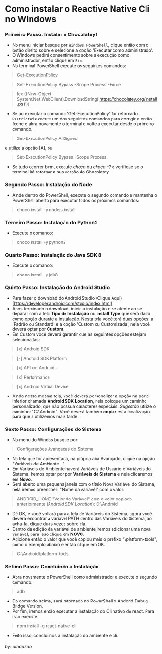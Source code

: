 # Como instalar o Reactive Native Cli no Windows
### Primeiro Passo: Instalar o Chocolatey!
- No menu iniciar busque por `Windows PowerShell`, clique então com o botão direito sobre e selecione a opção 'Executar como administrado'.
- O Windows pedirá consentimento sobre a execução como administrador, então clique em `Sim`.
- No terminal PowerShell execute os seguintes comandos:
> Get-ExecutionPolicy


> Set-ExecutionPolicy Bypass -Scope Process -Force


> Iex ((New-Object System.Net.WebClient).DownloadString('https://chocolatey.org/install.ps1'))
- Se ao executar o comando 'Get-ExecutionPolicy' for retornado `Restricted` execute um dos seguintes comandos para corrigir e então feche e abra novamente o terminal e volte a executar desde o primeiro comando.

> Set-ExecutionPolicy AllSigned 

e utilize a opção [A], ou

> Set-ExecutionPolicy Bypass -Scope Process.
- Se tudo ocorrer bem, execute *choco* ou *choco -?* e verifique se o terminal irá retornar a sua versão do Chocolatey

### Segundo Passo: Instalação do Node
- Ainde dentro do PowerShell, execute o segundo comando e mantenha o PowerShell aberto para executar todos os próximos comandos:
> choco install -y nodejs.install

### Terceiro Passo: Instalação do Python2
- Execute o comando:
> choco install -y python2

### Quarto Passo: Instalação do Java SDK 8
- Execute o comando:
> choco install -y jdk8

### Quinto Passo: Instalação do Android Studio
- Para fazer o download do Android Studio (Clique Aqui)[https://developer.android.com/studio/index.html]
- Após terminado o download, inicie a instalação e se atente ao se deparar com a tela **Tipo de Instalação** ou **Install Type** que será dado como opção durante a instalação. Nesta tela você terá duas opções: a 'Padrão ou Standard' e a opção 'Custom ou Customizada', nela você deverá optar por **Custom**.
- Em Custom você deverá garantir que as seguintes opções estejam selecionadas:
> [x] Android SDK


> [-] Android SDK Platform


> [x] API xx: Android...


> [x] Performance


> [x] Android Virtual Device

- Ainda nessa mesma tela, você deverá personalizar a opção na parte inferior chamada **Android SDK Location**, nela coloque um caminho personalizado, que não possua caracteres especiais. *Sugestão* utilize o caminho: "C:\Android". Você deverá também **copiar** esta localização para que a utilizemos mais tarde.

### Sexto Passo: Configurações do Sistema
- No menu do Windos busque por:
> Configurações Avançadas do Sistema
- Na tela que for apresentada, na própria aba Avançado, clique na opção "Variáveis de Ambiente...".
- Em Variáveis de Ambiente haverá Variáveis de Usuário e Variáveis do Sistema. Iremos optar por por **Variáveis do Sistema** e nela clicaremos em **Novo**.
- Será aberto uma pequena janela com o título Nova Variável do Sistema, nela iremos preencher:
"Nome da variavél" com o valor:
> ANDROID_HOME
"Valor da Variável" com o valor copiado anteriormente (*Android SDK Location*):
> C:\Android
- Dê OK, e você voltará para a tela de Variáveis do Sistema, agora você deverá encontrar a variavel PATH dentro das Variáveis do Sistema, ao acha-la, clique duas vezes sobre ela.
- Dentro da edição da variável de ambiente iremos adicionar uma nova variável, para isso clique em **NOVO**.
- Adicione então o valor que você copiou mais o prefixo "\platform-tools", como o exemplo abaixo e então clique em OK.
> C:\Android\platform-tools

### Setimo Passo: Concluindo a Instalação
- Abra novamente o PowerShell como administrador e execute o segundo comando:
> adb
- Do comando acima, será retornado no PowerShell o Andorid Debug Bridge Version.
- Por fim, iremos então executar a instalação do Cli nativo do react. Para isso execute:
> npm install -g react-native-cli
- Feito isso, concluímos a instalação do ambiente e cli.

###### by: urnauzao
